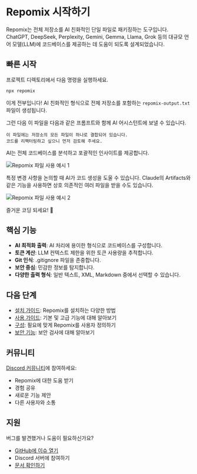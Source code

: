 # Repomix 시작하기

Repomix는 전체 저장소를 AI 친화적인 단일 파일로 패키징하는 도구입니다. ChatGPT, DeepSeek, Perplexity, Gemini, Gemma, Llama, Grok 등의 대규모 언어 모델(LLM)에 코드베이스를 제공하는 데 도움이 되도록 설계되었습니다.

## 빠른 시작

프로젝트 디렉토리에서 다음 명령을 실행하세요.

```bash
npx repomix
```

이게 전부입니다! AI 친화적인 형식으로 전체 저장소를 포함하는 `repomix-output.txt` 파일이 생성됩니다.

그런 다음 이 파일을 다음과 같은 프롬프트와 함께 AI 어시스턴트에 보낼 수 있습니다.

```
이 파일에는 저장소의 모든 파일이 하나로 결합되어 있습니다.
코드를 리팩터링하고 싶으니 먼저 검토해 주세요.
```

AI는 전체 코드베이스를 분석하고 포괄적인 인사이트를 제공합니다.

![Repomix 파일 사용 예시 1](/images/docs/repomix-file-usage-1.png)

특정 변경 사항을 논의할 때 AI가 코드 생성을 도울 수 있습니다. Claude의 Artifacts와 같은 기능을 사용하면 상호 의존적인 여러 파일을 받을 수도 있습니다.

![Repomix 파일 사용 예시 2](/images/docs/repomix-file-usage-2.png)

즐거운 코딩 되세요! 🚀

## 핵심 기능

- **AI 최적화 출력**: AI 처리에 용이한 형식으로 코드베이스를 구성합니다.
- **토큰 계산**: LLM 컨텍스트 제한을 위한 토큰 사용량을 추적합니다.
- **Git 인식**: .gitignore 파일을 존중합니다.
- **보안 중심**: 민감한 정보를 탐지합니다.
- **다양한 출력 형식**: 일반 텍스트, XML, Markdown 중에서 선택할 수 있습니다.

## 다음 단계

- [설치 가이드](installation.md): Repomix를 설치하는 다양한 방법
- [사용 가이드](usage.md): 기본 및 고급 기능에 대해 알아보기
- [구성](configuration.md): 필요에 맞게 Repomix를 사용자 정의하기
- [보안 기능](security.md): 보안 검사에 대해 알아보기

## 커뮤니티

[Discord 커뮤니티](https://discord.gg/wNYzTwZFku)에 참여하세요:
- Repomix에 대한 도움 받기
- 경험 공유
- 새로운 기능 제안
- 다른 사용자와 소통

## 지원

버그를 발견했거나 도움이 필요하신가요?
- [GitHub에 이슈 열기](https://github.com/yamadashy/repomix/issues)
- Discord 서버에 참여하기
- [문서 확인하기](https://repomix.com)
